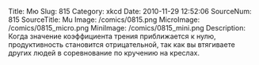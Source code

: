 Title: Мю 
Slug: 815 
Category: xkcd 
Date: 2010-11-29 12:52:06 
SourceNum: 815 
SourceTitle: Mu 
Image: /comics/0815.png 
MicroImage: /comics/0815_micro.png 
MiniImage: /comics/0815_mini.png 
Description: Когда значение коэффициента трения приближается к нулю, продуктивность становится отрицательной, так как вы втягиваете других людей в соревнование по кручению на креслах. 

